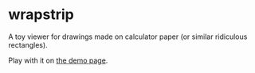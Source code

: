 # wrapstrip
A toy viewer for drawings made on calculator paper (or similar ridiculous rectangles).

Play with it on <a href="http://starstew.github.io/wrapstrip/">the demo page</a>.